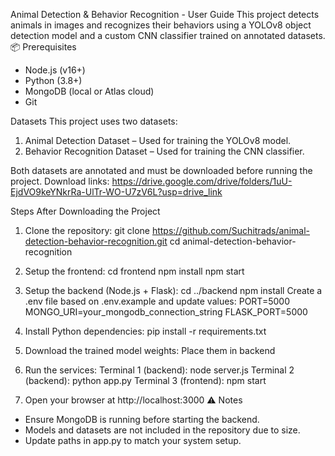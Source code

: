 Animal Detection & Behavior Recognition - User Guide
This project detects animals in images and recognizes their behaviors using a YOLOv8 object detection model and a custom CNN classifier trained on annotated datasets.
📦 Prerequisites
- Node.js (v16+)
- Python (3.8+)
- MongoDB (local or Atlas cloud)
- Git

Datasets
This project uses two datasets:
1. Animal Detection Dataset – Used for training the YOLOv8 model.
2. Behavior Recognition Dataset – Used for training the CNN classifier.

Both datasets are annotated and must be downloaded before running the project.
Download links:
https://drive.google.com/drive/folders/1uU-EjdVO9keYNkrRa-UlTr-WO-U7zV6L?usp=drive_link


Steps After Downloading the Project
1. Clone the repository:
   git clone https://github.com/Suchitrads/animal-detection-behavior-recognition.git
   cd animal-detection-behavior-recognition

2. Setup the frontend:
   cd frontend
   npm install
   npm start

3. Setup the backend (Node.js + Flask):
   cd ../backend
   npm install
   Create a .env file based on .env.example and update values:
       PORT=5000
       MONGO_URI=your_mongodb_connection_string
       FLASK_PORT=5000

4. Install Python dependencies:
   pip install -r requirements.txt

5. Download the trained model weights:
   Place them in backend

6. Run the services:
   Terminal 1 (backend): node server.js
   Terminal 2 (backend): python app.py
   Terminal 3 (frontend): npm start

7. Open your browser at http://localhost:3000
⚠️ Notes
- Ensure MongoDB is running before starting the backend.
- Models and datasets are not included in the repository due to size.
- Update paths in app.py to match your system setup.
